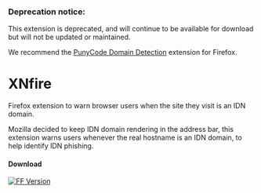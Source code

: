 ### Deprecation notice: 
This extension is deprecated, and will continue to be available for download but will not be updated or maintained.

We recommend the [PunyCode Domain Detection](https://addons.mozilla.org/firefox/addon/punycode-domain-detection/) extension for Firefox.

# XNfire
Firefox extension to warn browser users when the site they visit is an IDN domain.

Mozilla decided to keep IDN domain rendering in the address bar, this extension warns users
whenever the real hostname is an IDN domain, to help identify IDN phishing.

#### Download
[![FF Version](https://img.shields.io/amo/v/xnfire.svg)](https://addons.mozilla.org/addon/xnfire/)
